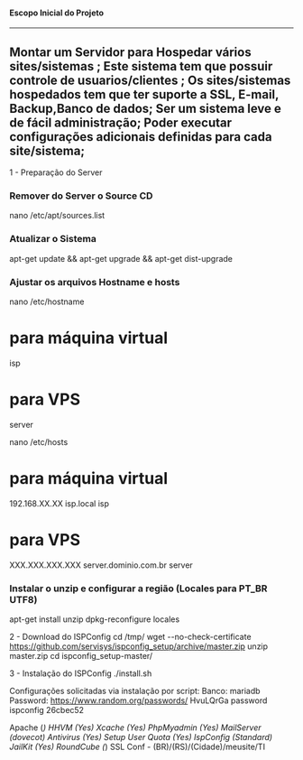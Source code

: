 #### Escopo Inicial do Projeto
------------------------------------------------------------------------------------------
Montar um Servidor para Hospedar vários sites/sistemas ;
Este sistema tem que possuir controle de usuarios/clientes ;
Os sites/sistemas hospedados tem que ter suporte a SSL, E-mail, Backup,Banco de dados;
Ser um sistema leve e de fácil administração;
Poder executar configurações adicionais definidas para cada site/sistema;
------------------------------------------------------------------------------------------

1 - Preparação do Server

### Remover do Server o Source CD
nano /etc/apt/sources.list

### Atualizar o Sistema
apt-get update && apt-get upgrade && apt-get dist-upgrade

### Ajustar os arquivos Hostname e hosts
nano /etc/hostname
# para máquina virtual
isp

# para VPS
server



nano /etc/hosts
# para máquina virtual
192.168.XX.XX isp.local isp

# para VPS
XXX.XXX.XXX.XXX server.dominio.com.br server


### Instalar o unzip e configurar a região (Locales para PT_BR UTF8)
apt-get install unzip 
dpkg-reconfigure locales

2 - Download do ISPConfig
cd /tmp/
wget --no-check-certificate https://github.com/servisys/ispconfig_setup/archive/master.zip
unzip master.zip 
cd ispconfig_setup-master/

3 - Instalação do ISPConfig
./install.sh 

Configurações solicitadas via instalação por script:
Banco: mariadb
Password: https://www.random.org/passwords/
HvuLQrGa
password ispconfig 26cbec52

Apache (*)
HHVM (Yes)
Xcache (Yes)
PhpMyadmin (Yes)
MailServer (dovecot)
Antivirus (Yes)
Setup User Quota (Yes)
IspConfig (Standard)
JailKit (Yes)
RoundCube (*)
SSL Conf - (BR)/(RS)/(Cidade)/meusite/TI


